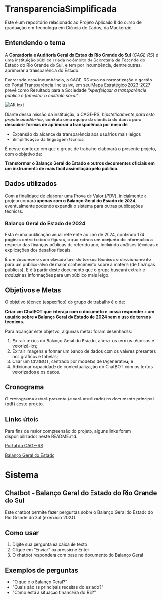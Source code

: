 # TransparenciaSimplificada
Este é um repositório relacionado ao Projeto Aplicado II do curso de graduação em Tecnologia em Ciência de Dados, da Mackenzie.


## Entendendo o tema

A <b>Contadoria e Auditoria Geral do Estao do Rio Grande do Sul</b> (<i>CAGE-RS</i>) é uma instituição pública criada no âmbito da Secretaria da Fazenda do Estado do Rio Grande do Sul, e tem por incumbência, dentre outras, aprimorar a transparência do Estado. 

Exercendo essa incumbência, a CAGE-RS atua na normatização e gestão do <a href='https://www.transparencia.rs.gov.br/inicio'>Portal Transparência</a>. Inclusive, em seu <a href='https://cage.fazenda.rs.gov.br/planejamento-estrategico-68432aa7cdf77'>Mapa Estratégico 2023-2027</a> prevê como Resultado para a Sociedade <i>"Aperfeiçoar a transparência pública e fomentar o controle socal"</i>.

![Alt text](https://cage.fazenda.rs.gov.br/upload/recortes/202508/21110759_4337_GDO.jpg)


Diante dessa missão da instituição, a CAGE-RS, <i>hipoteticamente para este projeto acadêmico</i>, contrata uma equipe de cientista de dados para <b>descobrir formas de aprimorar a transparência por meio de</b>:

- Expansão do alcance da transparência aos usuários mais leigos
- Simplificação da linguagem técnica

É nesse contexto em que o grupo de trabalho elaborará o presente projeto, com o objetivo de: 

<b>Transformar o Balanço Geral do Estado e outros documentos oficiais em um instrumento de mais fácil assimilação pelo público.</b>


## Dados utilizados

Com a finalidade de elaborar uma Prova de Valor (<i>POV</i>), inicialmente o projeto contará <b>apenas com o Balanço Geral do Estado de 2024</b>, eventualmente podendo expandir o sistema para outras publicações técnicas.

### Balanço Geral do Estado de 2024

Esta é uma publicação anual referente ao ano de 2024, contendo 174 páginas entre textos e figuras, e que retrata um conjunto de informaões a respeito das finanças públicas do referido ano, incluindo análises técnicas e explicações dos desafios fiscais. 

É um documento com elevado teor de termos técnicos e direcionamento para um público-alvo de maior conhecimento sobre a matéria (de finanças públicas). E é à partir deste documento que o grupo buscará extrair e <i>traduzir</i> as informações para um público mais leigo.


## Objetivos e Metas

O objetivo técnico (específico) do grupo de trabalho é o de:

<b> Criar um ChatBOT que interaja com o documeto e possa responder a um usuário sobre o Balanço Geral do Estado de 2024 sem o uso de termos técnicos.</b>

Para alcançar este objetivo, algumas metas foram desenhadas:

1. Extrair textos do Balanço Geral do Estado, alterar os termos técnicos e vetorizá-los;
2. Extrair imagens e formar um banco de dados com os valores presentes nos gráficos e tabelas;
3. Criar um ChatBOT, centrado por modelos de IAgenerativa; e
4. Adicionar capacidade de contextualização do ChatBOT com os textos vetorizados e os dados. 


## Cronograma

O cronograma estará presente (e será atualizado) no documento principal (pdf) deste projeto.


## Links úteis

Para fins de maior compreensão do projeto, alguns links foram disponibilizados neste README.md.

<a href='https://cage.fazenda.rs.gov.br/inicial'>Portal da CAGE-RS</a>

<a href='https://cage.fazenda.rs.gov.br/balanco-geral-do-estado'>Balanço Geral do Estado</a>



# Sistema 

## Chatbot - Balanço Geral do Estado do Rio Grande do Sul

Este chatbot permite fazer perguntas sobre o Balanço Geral do Estado do Rio Grande do Sul (exercício 2024).

## Como usar

1. Digite sua pergunta na caixa de texto
2. Clique em "Enviar" ou pressione Enter
3. O chatbot responderá com base no documento do Balanço Geral

## Exemplos de perguntas

- "O que é o Balanço Geral?"
- "Quais são as principais receitas do estado?"
- "Como está a situação financeira do RS?"

